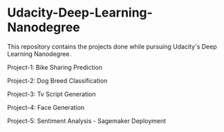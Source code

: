 # Udacity-Deep-Learning-Nanodegree
This repository contains the projects done while pursuing Udacity's Deep Learning Nanodegree.

Project-1: Bike Sharing Prediction

Project-2: Dog Breed Classification

Project-3: Tv Script Generation

Project-4: Face Generation

Project-5: Sentiment Analysis - Sagemaker Deployment

